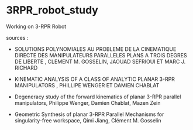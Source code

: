 # 3RPR_robot_study
Working on 3-RPR Robot

sources :

- SOLUTIONS POLYNOMIALES AU PROBLEME DE LA CINEMATIQUE DIRECTE DES MANIPULATEURS PARALLELES PLANS A TROIS DEGRES DE LIBERTE , CLEMENT M. GOSSELIN, JAOUAD SEFRIOUI ET MARC J. RICHARD

- KINEMATIC ANALYSIS OF A CLASS OF ANALYTIC PLANAR 3-RPR MANIPULATORS , PHILLIPE WENGER ET DAMIEN CHABLAT

- Degeneracy study of the forward kinematics of planar 3-RPR parallel manipulators, Philippe Wenger, Damien Chablat, Mazen Zein

- Geometric Synthesis of planar 3-RPR Parallel Mechanisms for singularity-free workspace, Qimi Jiang, Clément M. Gosselin
